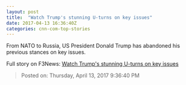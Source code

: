 ```yaml
---
layout: post
title:  "Watch Trump's stunning U-turns on key issues"
date: 2017-04-13 16:36:40Z
categories: cnn-com-top-stories
---
```


From NATO to Russia, US President Donald Trump has abandoned his previous stances on key issues.


Full story on F3News: [Watch Trump's stunning U-turns on key issues](http://www.f3nws.com/n/3cFQfC)

> Posted on: Thursday, April 13, 2017 9:36:40 PM

